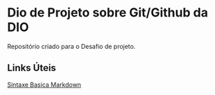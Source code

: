 # Dio de Projeto sobre Git/Github da DIO
Repositório criado para o  Desafio de projeto.

## Links Úteis
[Sintaxe Basica Markdown](https://www.markdownguide.org/basic-syntax)

